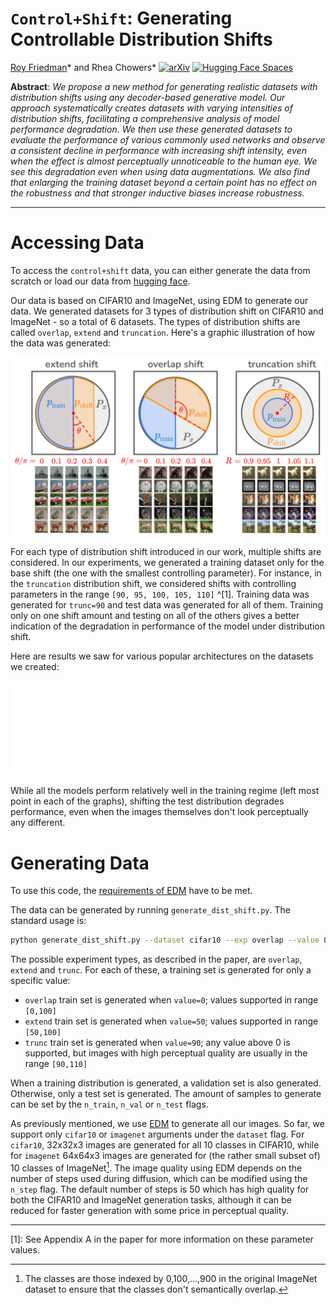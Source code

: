 # `Control+Shift`: Generating Controllable Distribution Shifts
[Roy Friedman](https://friedmanroy.github.io/)* and Rhea Chowers*
[![arXiv](https://img.shields.io/badge/arXiv-2409.07940-red.svg)](https://arxiv.org/abs/2409.07940) [![Hugging Face Spaces](https://img.shields.io/badge/%F0%9F%A4%97%20Hugging%20Face-Datasets-blue)](https://huggingface.co/datasets/friedmanroy/ctrl-shift)

**Abstract**: _We propose a new method for generating realistic datasets with distribution shifts using any decoder-based generative model. Our approach systematically creates datasets with varying intensities of distribution shifts, facilitating a comprehensive analysis of model performance degradation. We then use these generated datasets to evaluate the performance of various commonly used networks and observe a consistent decline in performance with increasing shift intensity, even when the effect is almost perceptually unnoticeable to the human eye. We see this degradation even when using data augmentations. We also find that enlarging the training dataset beyond a certain point has no effect on the robustness and that stronger inductive biases increase robustness._

--- 

# Accessing Data

To access the `control+shift` data, you can either generate the data from scratch or load our data from [hugging face](https://huggingface.co/datasets/friedmanroy/ctrl-shift).

Our data is based on CIFAR10 and ImageNet, using EDM to generate our data. We generated datasets for 3 types of distribution shift on CIFAR10 and ImageNet - so a total of 6 datasets. The types of distribution shifts are called `overlap`, `extend` and `truncation`. Here's a graphic illustration of how the data was generated:

![Illustration of distribution shifts](assets/generated_shifts.png)

For each type of distribution shift introduced in our work, multiple shifts are considered. In our experiments, we generated a training dataset only for the base shift (the one with the smallest controlling parameter). For instance, in the `truncation` distribution shift, we considered shifts with controlling parameters in the range `[90, 95, 100, 105, 110]` ^[1].  Training data was generated for `trunc=90` and test data was generated for all of them. Training only on one shift amount and testing on all of the others gives a better indication of the degradation in performance of the model under distribution shift.

Here are results we saw for various popular architectures on the datasets we created:

![Illustration of distribution shifts](assets/performance.pdf)

While all the models perform relatively well in the training regime (left most point in each of the graphs), shifting the test distribution degrades performance, even when the images themselves don't look perceptually any different. 
# Generating Data

To use this code, the [requirements of EDM](https://github.com/NVlabs/edm?tab=readme-ov-file#requirements) have to be met. 

The data can be generated by running `generate_dist_shift.py`. The standard usage is:
```bash
python generate_dist_shift.py --dataset cifar10 --exp overlap --value 0 --root path/to/save/directory/
```
The possible experiment types, as described in the paper, are `overlap`, `extend` and `trunc`. For each of these, a training set is generated for only a specific value:
- `overlap` train set is generated when `value=0`; values supported in range `[0,100]`
- `extend` train set is generated when `value=50`; values supported in range `[50,100]`
- `trunc` train set is generated when `value=90`; any value above 0 is supported, but images with high perceptual quality are usually in the range `[90,110]`

When a training distribution is generated, a validation set is also generated. Otherwise, only a test set is generated. The amount of samples to generate can be set by the `n_train`, `n_val` or `n_test` flags. 

As previously mentioned, we use [EDM](https://arxiv.org/abs/2206.00364) to generate all our images. So far, we support only `cifar10` or `imagenet` arguments under the `dataset` flag. For `cifar10`, 32x32x3 images are generated for all 10 classes in CIFAR10, while for `imagenet` 64x64x3 images are generated for (the rather small subset of) 10 classes of ImageNet[^2]. The image quality using EDM depends on the number of steps used during diffusion, which can be modified using the `n_step` flag. The default number of steps is 50 which has high quality for both the CIFAR10 and ImageNet generation tasks, although it can be reduced for faster generation with some price in perceptual quality.


---

[1]: See Appendix A in the paper for more information on these parameter values.
[^2]: The classes are those indexed by 0,100,...,900 in the original ImageNet dataset to ensure that the classes don't semantically overlap.